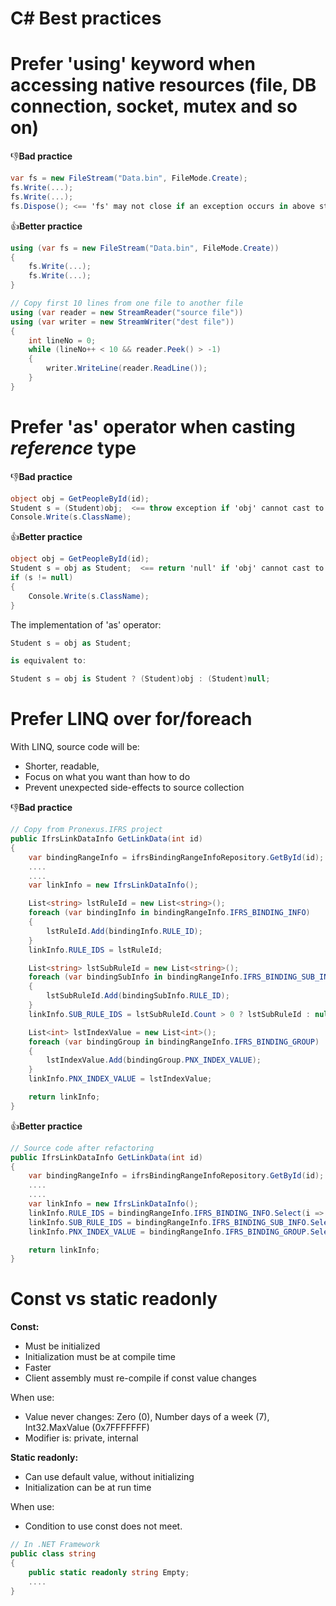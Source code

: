 # C# Best practices

# Prefer 'using' keyword when accessing native resources (file, DB connection, socket, mutex and so on)

:-1:__Bad practice__
```C#
var fs = new FileStream("Data.bin", FileMode.Create);
fs.Write(...);
fs.Write(...);
fs.Dispose(); <== 'fs' may not close if an exception occurs in above statements.
```
:+1:__Better practice__
```C#
using (var fs = new FileStream("Data.bin", FileMode.Create))
{
    fs.Write(...);
    fs.Write(...);
}

// Copy first 10 lines from one file to another file
using (var reader = new StreamReader("source file"))
using (var writer = new StreamWriter("dest file"))
{
    int lineNo = 0;
    while (lineNo++ < 10 && reader.Peek() > -1)
    {
        writer.WriteLine(reader.ReadLine());
    }
}
```

# Prefer 'as' operator when casting *reference* type

:-1:__Bad practice__
```C#
object obj = GetPeopleById(id);
Student s = (Student)obj;  <== throw exception if 'obj' cannot cast to Student type.
Console.Write(s.ClassName);
```
:+1:__Better practice__
```C#
object obj = GetPeopleById(id);
Student s = obj as Student;  <== return 'null' if 'obj' cannot cast to Student type.
if (s != null)
{
    Console.Write(s.ClassName);
}
```

The implementation of 'as' operator:
```C#
Student s = obj as Student;

is equivalent to:

Student s = obj is Student ? (Student)obj : (Student)null;
```

# Prefer LINQ over for/foreach
With LINQ, source code will be:
- Shorter, readable, 
- Focus on what you want than how to do
- Prevent unexpected side-effects to source collection

:-1:__Bad practice__
```C#
// Copy from Pronexus.IFRS project
public IfrsLinkDataInfo GetLinkData(int id)
{
    var bindingRangeInfo = ifrsBindingRangeInfoRepository.GetById(id);
    ....
    ....
    var linkInfo = new IfrsLinkDataInfo();

    List<string> lstRuleId = new List<string>();
    foreach (var bindingInfo in bindingRangeInfo.IFRS_BINDING_INFO)
    {
        lstRuleId.Add(bindingInfo.RULE_ID);
    }
    linkInfo.RULE_IDS = lstRuleId;

    List<string> lstSubRuleId = new List<string>();
    foreach (var bindingSubInfo in bindingRangeInfo.IFRS_BINDING_SUB_INFO)
    {
        lstSubRuleId.Add(bindingSubInfo.RULE_ID);
    }
    linkInfo.SUB_RULE_IDS = lstSubRuleId.Count > 0 ? lstSubRuleId : null;  <== This statement is different from 2 similar ones.

    List<int> lstIndexValue = new List<int>();
    foreach (var bindingGroup in bindingRangeInfo.IFRS_BINDING_GROUP)
    {
        lstIndexValue.Add(bindingGroup.PNX_INDEX_VALUE);
    }
    linkInfo.PNX_INDEX_VALUE = lstIndexValue;

    return linkInfo;
}

```
:+1:__Better practice__

```C#
// Source code after refactoring
public IfrsLinkDataInfo GetLinkData(int id)
{
    var bindingRangeInfo = ifrsBindingRangeInfoRepository.GetById(id);
    ....
    ....
    var linkInfo = new IfrsLinkDataInfo();
    linkInfo.RULE_IDS = bindingRangeInfo.IFRS_BINDING_INFO.Select(i => i.RULE_ID).ToList();
    linkInfo.SUB_RULE_IDS = bindingRangeInfo.IFRS_BINDING_SUB_INFO.Select(i => i.RULE_ID).ToList();
    linkInfo.PNX_INDEX_VALUE = bindingRangeInfo.IFRS_BINDING_GROUP.Select(i => i.PNX_INDEX_VALUE).ToList();

    return linkInfo;
}

```

# Const vs static readonly
__Const:__
 - Must be initialized
 - Initialization must be at compile time
 - Faster
 - Client assembly must re-compile if const value changes

When use:
 - Value never changes: Zero (0), Number days of a week (7), Int32.MaxValue (0x7FFFFFFF)
 - Modifier is: private, internal

__Static readonly:__
 - Can use default value, without initializing
 - Initialization can be at run time

 When use:
  - Condition to use const does not meet.

```C#
// In .NET Framework
public class string
{
    public static readonly string Empty;
    ....
}

```





